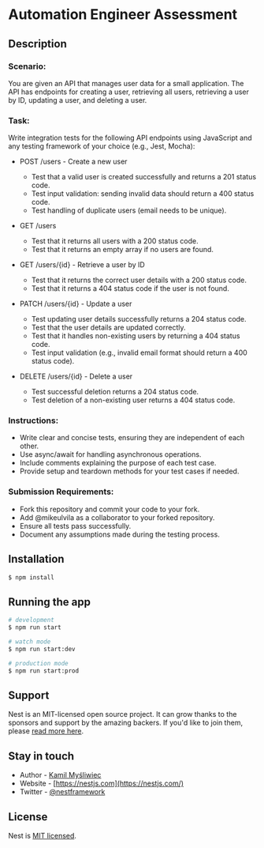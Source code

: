 # Automation Engineer Assessment
## Description
### Scenario:
You are given an API that manages user data for a small application. The API has endpoints for creating a user, retrieving all users, retrieving a user by ID, updating a user, and deleting a user.

### Task:
Write integration tests for the following API endpoints using JavaScript and any testing framework of your choice (e.g., Jest, Mocha):

- POST /users - Create a new user
  - Test that a valid user is created successfully and returns a 201 status code.
  - Test input validation: sending invalid data should return a 400 status code.
  - Test handling of duplicate users (email needs to be unique).

- GET /users
    - Test that it returns all users with a 200 status code.
    - Test that it returns an empty array if no users are found.

- GET /users/{id} - Retrieve a user by ID
  - Test that it returns the correct user details with a 200 status code.
  - Test that it returns a 404 status code if the user is not found.

- PATCH /users/{id} - Update a user
  - Test updating user details successfully returns a 204 status code.
  - Test that the user details are updated correctly.
  - Test that it handles non-existing users by returning a 404 status code.
  - Test input validation (e.g., invalid email format should return a 400 status code).

- DELETE /users/{id} - Delete a user
  - Test successful deletion returns a 204 status code.
  - Test deletion of a non-existing user returns a 404 status code.

### Instructions:
- Write clear and concise tests, ensuring they are independent of each other.
- Use async/await for handling asynchronous operations.
- Include comments explaining the purpose of each test case.
- Provide setup and teardown methods for your test cases if needed.

### Submission Requirements:
- Fork this repository and commit your code to your fork.
- Add @mikeulvila as a collaborator to your forked repository.
- Ensure all tests pass successfully.
- Document any assumptions made during the testing process.

## Installation

```bash
$ npm install
```

## Running the app

```bash
# development
$ npm run start

# watch mode
$ npm run start:dev

# production mode
$ npm run start:prod
```


## Support

Nest is an MIT-licensed open source project. It can grow thanks to the sponsors and support by the amazing backers. If you'd like to join them, please [read more here](https://docs.nestjs.com/support).

## Stay in touch

- Author - [Kamil Myśliwiec](https://kamilmysliwiec.com)
- Website - [https://nestjs.com](https://nestjs.com/)
- Twitter - [@nestframework](https://twitter.com/nestframework)

## License

Nest is [MIT licensed](LICENSE).
